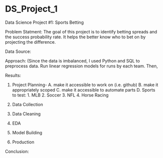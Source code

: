 # DS_Project_1
Data Science Project #1: Sports Betting 

Problem Statment:
The goal of this project is to identify betting spreads and the success probability rate. It helps the better know who to bet on by projecting the difference.    

Data Source:


Approach:
(Since the data is imbalanced, I used Python and SQL to preprocess data. Run linear regression models for runs by each team. Then, 

Results:



1) Project Planning-
    A. make it accessible to work on (i.e. github)
    B. make it appropriately scoped
    C. make it accessible to automate parts
    D. Sports to test:        1. MLB        2. Soccer        3. NFL        4. Horse Racing


2) Data Collection



3) Data Cleaning



4) EDA



5) Model Building



6) Production

Conclusion:
